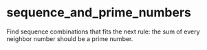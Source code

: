 sequence_and_prime_numbers
==========================

Find sequence combinations that fits the next rule: the sum of every neighbor number should be a prime number.
